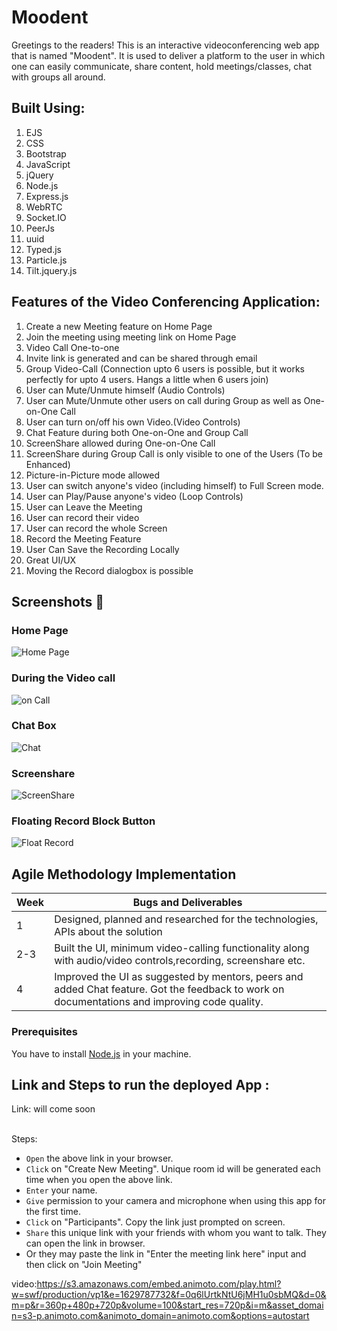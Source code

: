 
# Moodent
Greetings to the readers! This is an interactive videoconferencing web app that is  named "Moodent". It is used to deliver a platform to the user in which one can easily communicate, share content, hold meetings/classes, chat with groups all around. 



## Built Using: 
 1) EJS
 2) CSS
 3) Bootstrap
 4) JavaScript
 5) jQuery
 6) Node.js
 7) Express.js
 8) WebRTC
 9) Socket.IO
 10) PeerJs
 11) uuid
 12) Typed.js
 13) Particle.js
 14) Tilt.jquery.js
 

## Features of the Video Conferencing Application:
  1) Create a new Meeting feature on Home Page
  2) Join the meeting using meeting link on Home Page
  3) Video Call One-to-one
  2) Invite link is generated and can be shared through email
  3) Group Video-Call (Connection upto 6 users is possible, but it works perfectly for upto 4 users. Hangs a little when 6 users join)
  4) User can Mute/Unmute himself (Audio Controls)
  5) User can Mute/Unmute other users on call during Group as well as One-on-One Call
  6) User can turn on/off his own Video.(Video Controls)
  7) Chat Feature during both One-on-One and Group Call
  8) ScreenShare allowed during One-on-One Call
  9) ScreenShare during Group Call is only visible to one of the Users (To be Enhanced)
  10) Picture-in-Picture mode allowed
  11) User can switch anyone's video (including himself) to Full Screen mode.
  12) User can Play/Pause anyone's video (Loop Controls)
  13) User can Leave the Meeting
  14) User can record their video
  15) User can record the whole Screen
  16) Record the Meeting Feature
  17) User Can Save the Recording Locally
  18) Great UI/UX
  19) Moving the Record dialogbox is possible

## Screenshots 📸

### Home Page
![Home Page]()

### During the Video call
![on Call]()

### Chat Box
![Chat]()

### Screenshare
![ScreenShare]()
### Floating Record Block Button
![Float Record]()

## Agile Methodology Implementation

| Week          | Bugs and Deliverables |          
| ------------- | ------------- | 
| 1     | Designed, planned and researched for the technologies, APIs about the solution | 
| 2-3    | Built the UI, minimum video-calling functionality along with audio/video controls,recording, screenshare etc. |  
| 4 | Improved the UI as suggested by mentors, peers and added Chat feature. Got the feedback to work on documentations and improving code quality. |  

### Prerequisites

You have to install [Node.js](https://nodejs.org/en/) in your machine.


## Link and Steps to run the deployed App :
Link: will come soon

<br />Steps:
* `Open` the above link in your browser.
* `Click` on "Create New Meeting". Unique room id will be generated each time when you open the above link.
* `Enter` your name.
* `Give` permission to your camera and microphone when using this app for the first time.
* `Click` on "Participants". Copy the link just prompted on screen.
* `Share` this unique link with your friends with whom you want to talk. They can open the link in browser.
* Or they may paste the link in "Enter the meeting link here" input and then click on "Join Meeting"

video:https://s3.amazonaws.com/embed.animoto.com/play.html?w=swf/production/vp1&e=1629787732&f=0q6lUrtkNtU6jMH1u0sbMQ&d=0&m=p&r=360p+480p+720p&volume=100&start_res=720p&i=m&asset_domain=s3-p.animoto.com&animoto_domain=animoto.com&options=autostart
